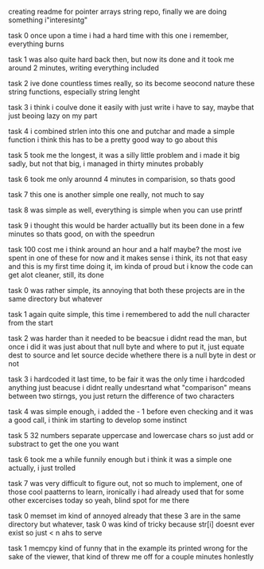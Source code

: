 creating readme for pointer arrays string repo, finally we are doing something i"interesintg"

task 0 once upon a time i had a hard time with this one i remember, everything burns

task 1 was also quite hard back then, but now its done and it took me around 2 minutes, writing everything included

task 2 ive done countless times really, so its become seocond nature these string functions, especially string lenght

task 3 i think i coulve done it easily with just write i have to say, maybe that just beoing lazy on my part

task 4 i combined strlen into this one and putchar and made a simple function i think this has to be a pretty good way to go about this

task 5 took me the longest, it was a silly little problem and i made it big sadly, but not that big, i managed in thirty minutes probably

task 6 took me only arounnd 4 minutes in comparision, so thats good

task 7 this one is another simple one really, not much to say

task 8 was simple as well, everything is simple when you can use printf

task 9 i thought this would be harder actuallly but its been done in a few minutes so thats good, on with the speedrun

task 100 cost me i think around an hour and a half maybe? the most ive spent in one of these for now and it makes sense i think, its not that easy and this is my first time doing it, im kinda of proud but i know the code can get alot cleaner, still, its done

task 0 was rather simple, its annoying that both these projects are in the same directory but whatever

task 1 again quite simple, this time i remembered to add the null character from the start

task 2 was harder than it needed to be beacsue i didnt read the man, but once i did it was just about that null byte and where to put it, just equate dest to source and let source decide whethere there is a null byte in dest or not

task 3 i hardcoded it last time, to be fair it was the only time i hardcoded anything just beacuse i didnt really undesrtand what "comparison" means between two stirngs, you just return the difference of two characters

task 4 was simple enough, i added the - 1 before even checking and it was a good call, i think im starting to develop some instinct

task 5 32 numbers separate uppercase and lowercase chars so just add or substract to get the one you want

task 6 took me a while funnily enough but i think it was a simple one actually, i just trolled

task 7 was very difficult to figure out, not so much to implement, one of those cool paatterns to learn, ironically i had already used that for some other excercises today so yeah, blind spot for me there

task 0 memset im kind of annoyed already that these 3 are in the same directory but whatever, task 0 was kind of tricky because str[i] doesnt ever exist so just < n ahs to serve

task 1 memcpy kind of funny that in the example its printed wrong for the sake of the viewer, that kind of threw me off for a couple minutes honlestly